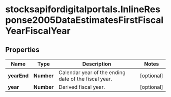 # stocksapifordigitalportals.InlineResponse2005DataEstimatesFirstFiscalYearFiscalYear

## Properties

Name | Type | Description | Notes
------------ | ------------- | ------------- | -------------
**yearEnd** | **Number** | Calendar year of the ending date of the fiscal year. | [optional] 
**year** | **Number** | Derived fiscal year. | [optional] 


